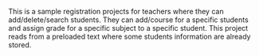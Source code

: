 This is a sample registration projects for teachers where they can add/delete/search students. They can add/course for a specific students and assign grade for a specific subject to a specific student. 
This project reads from a preloaded text where some students information are already stored. 
